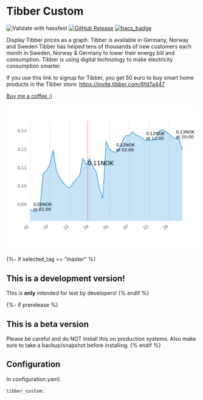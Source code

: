 # Tibber Custom
![Validate with hassfest](https://github.com/Danielhiversen/home_assistant_tibber_custom/workflows/Validate%20with%20hassfest/badge.svg)
[![GitHub Release][releases-shield]][releases]
[![hacs_badge](https://img.shields.io/badge/HACS-Custom-orange.svg)](https://github.com/custom-components/hacs)

Display Tibber prices as a graph.
Tibber is available in Germany, Norway and Sweden
Tibber has helped tens of thousands of new customers each month in Sweden, Norway & Germany to lower their energy bill and consumption. Tibber is using digital technology to make electricity consumption smarter.

If you use this link to signup for Tibber, you get 50 euro to buy smart home products in the Tibber store: https://invite.tibber.com/6fd7a447

[Buy me a coffee :)](http://paypal.me/dahoiv)

![imgage](/ex1.png)

{%- if selected_tag == "master" %}
## This is a development version!
This is **only** intended for test by developers!
{% endif %}

{%- if prerelease %}
## This is a beta version
Please be careful and do NOT install this on production systems. Also make sure to take a backup/snapshot before installing.
{% endif %}


## Configuration 

In configuration.yaml:

```
tibber_custom:
```


[releases]: https://github.com/Danielhiversen/home_assistant_tibber_custom/releases
[releases-shield]: https://img.shields.io/github/release/Danielhiversen/home_assistant_tibber_custom.svg?style=popout
[downloads-total-shield]: https://img.shields.io/github/downloads/Danielhiversen/home_assistant_tibber_custom/total
[hacs-shield]: https://img.shields.io/badge/HACS-Default-orange.svg
[hacs]: https://hacs.xyz/docs/default_repositories
